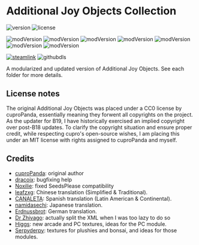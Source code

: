 # Additional Joy Objects Collection
![version](https://img.shields.io/badge/RimWorld-1.2-brightgreen.svg) ![license](https://img.shields.io/badge/License-MIT-brightgreen.svg)

![modVersion](https://img.shields.io/badge/Misc-1.0.2-brightgreen.svg)
![modVersion](https://img.shields.io/badge/Paintings-1.0.3-brightgreen.svg)
![modVersion](https://img.shields.io/badge/Arcades-0.0.0-orange.svg)
![modVersion](https://img.shields.io/badge/Bonsai-0.0.0-orange.svg)
![modVersion](https://img.shields.io/badge/Plushies-0.0.0-red.svg)
![modVersion](https://img.shields.io/badge/Computers-0.0.0-red.svg)
![modVersion](https://img.shields.io/badge/Books-0.0.0-red.svg)

[![steamlink](https://img.shields.io/steam/views/2067482230?color=blue&label=Workshop&logo=steam)](https://steamcommunity.com/workshop/filedetails/?id=2067482230)
![githubdls](https://img.shields.io/github/downloads/dninemfive/ajocollection/total?color=blue&label=Github&logo=github)

A modularized and updated version of Additional Joy Objects. See each folder for more details.

## License notes
The original Additional Joy Objects was placed under a CC0 license by cuproPanda, essentially meaning they forwent all copyrights on the project.
As the updater for B19, I have historically exercised an implied copyright over post-B18 updates. To clarify the copyright situation and ensure
proper credit, while respecting cupro's open-source wishes, I am placing this under an MIT license with rights assigned to cuproPanda and myself.

## Credits
- [cuproPanda](https://github.com/cuproPanda): original author
- [dracoix](https://steamcommunity.com/id/dracoix/): bugfixing help
- [Noxilie](https://steamcommunity.com/id/noxilie/): fixed SeedsPlease compatibility
- [leafzxg](https://github.com/leafzxg): Chinese translation (Simplified & Traditional).
- [CANALETA](https://github.com/Canaleta): Spanish translation (Latin American & Continental).
- [namidasechi](https://steamcommunity.com/profiles/76561198099924163): Japanese translation.
- [Erdnussbrot](https://steamcommunity.com/profiles/76561198033755089): German translation.
- [Dr Zhivago](https://github.com/DrZhivago1): actually split the XML when I was too lazy to do so
- [Higgs](https://steamcommunity.com/id/higgsthechef): new arcade and PC textures, ideas for the PC module.
- [Serpyderpy](https://steamcommunity.com/profiles/76561198061603790): textures for plushies and bonsai, and ideas for those modules.